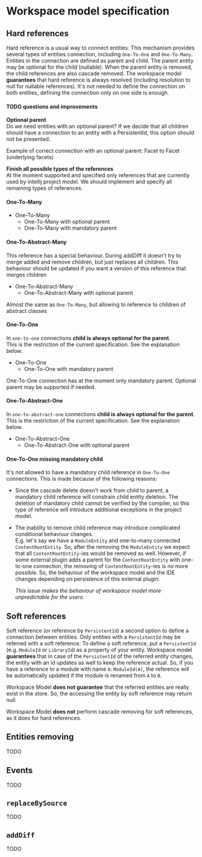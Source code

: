# Workspace model specification

## Hard references

Hard reference is a usual way to connect entities. This mechanism provides several types of entities connection,
including `One-To-One` and `One-To-Many`. Entities in the connection are defined as parent and child.
The parent entity may be optional for the child (nullable).
When the parent entity is removed, the child references are also cascade removed. The workspace model **guarantees**
that hard reference is always resolved (including resolution to null for nullable references).
It's not needed to define the connection on both entities, defining the connection only on one side is enough.

#### TODO questions and improvements

**Optional parent**  
Do we need entities with an optional parent?
If we decide that all children should have a connection to an entity with a PersistentId,
this option should not be presented.

Example of correct connection with an optional parent: Facet to Facet (underlying facets)

**Finish all possible types of the references**  
At the moment supported and specified only references that are currently used by intellij project model.
We should implement and specify all remaining types of references.


#### One-To-Many

- One-To-Many
  - One-To-Many with optional parent
  - One-To-Many with mandatory parent

#### One-To-Abstract-Many

This reference has a special behaviour. During addDIff it doesn't try to merge added and remove children,
but just replaces all children.
This behaviour should be updated if you want a version of this reference that merges children

- One-To-Abstract-Many  
  - One-To-Abstract-Many with optional parent

Almost the same as `One-To-Many`, but allowing to reference to children of abstract classes

#### One-To-One
In `one-to-one` connections **child is always optional for the parent**.  
This is the restriction of the current specification. See the explanation below.

- One-To-One  
  - One-To-One with mandatory parent

One-To-One connection has at the moment only mandatory parent. Optional parent may be supported if needed.

#### One-To-Abstract-One
In `one-to-abstract-one` connections **child is always optional for the parent**.  
This is the restriction of the current specification. See the explanation below.

- One-To-Abstract-One  
  - One-To-Abstract-One with optional parent

#### One-To-One missing mandatory child

It's not allowed to have a mandatory child reference in `One-To-One` connections.
This is made because of the following reasons:
- Since the cascade delete doesn't work from child to parent,
  a mandatory child reference will constrain child entity deletion.
  The deletion of mandatory child cannot be verified by the compiler, so this type of reference will
  introduce additional exceptions in the project model.
- The inability to remove child reference may introduce complicated conditional behaviour changes.  
  E.g. let's say we have a `ModuleEntity` and one-to-many connected `ContentRootEntity`. So, after the removing
  the `ModuleEntity` we expect that all `ContentRootEntity`-ies would be removed as well.
  However, if some external plugin adds a parent for the `ContentRootEntity` with one-to-one connection,
  the removing of `ContentRootEntity`-ies is no more possible. So, the behaviour of the workspace model and
  the IDE changes depending on persistence of this external plugin.

  _This issue makes the behaviour of workspace model more unpredictable for the users._


## Soft references

Soft reference (or reference by `PersistentId`) a second option to define a connection between entities.
Only entities with a `PersistentId` may be referred with a soft reference. To define a soft reference,
put a `PersistentId` (e.g. `ModuleId` or `LibraryId`) as a property of your entity.
Workspace model **guarantees** that in case of the `PersistentId` of the referred entity changes, the entity
with an id updates as well to keep the reference actual. So, if you have a reference to a module with name `A`: `ModuleId(A)`,
the reference will be automatically updated if the module is renamed from `A` to `B`.

Workspace Model **does not guarantee** that the referred entities are really exist in the store.
So, the accessing the entity by soft reference may return null.

Workspace Model **does not** perform cascade removing for soft references, as it does for hard references.

## Entities removing

TODO

## Events

TODO

  
## `replaceBySource`

TODO

## `addDiff`

TODO
